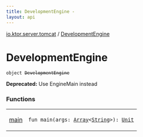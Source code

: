 ```yaml
---
title: DevelopmentEngine - 
layout: api
---
```


<div class='api-docs-breadcrumbs'><a href="../index.html">io.ktor.server.tomcat</a> / <a href="./index.html">DevelopmentEngine</a></div>

# DevelopmentEngine

<div class="signature"><code><span class="keyword">object </span><s><span class="identifier">DevelopmentEngine</span></s></code></div>

**Deprecated:** Use EngineMain instead

### Functions

<table class="api-docs-table">
<tbody>
<tr>
<td markdown="1">

<a href="main.html">main</a>


</td>
<td markdown="1">
<div class="signature"><code><span class="keyword">fun </span><span class="identifier">main</span><span class="symbol">(</span><span class="parameterName" id="io.ktor.server.tomcat.DevelopmentEngine$main(kotlin.Array((kotlin.String)))/args">args</span><span class="symbol">:</span>&nbsp;<a href="https://kotlinlang.org/api/latest/jvm/stdlib/kotlin/-array/index.html"><span class="identifier">Array</span></a><span class="symbol">&lt;</span><a href="https://kotlinlang.org/api/latest/jvm/stdlib/kotlin/-string/index.html"><span class="identifier">String</span></a><span class="symbol">&gt;</span><span class="symbol">)</span><span class="symbol">: </span><a href="https://kotlinlang.org/api/latest/jvm/stdlib/kotlin/-unit/index.html"><span class="identifier">Unit</span></a></code></div>

</td>
</tr>
</tbody>
</table>
